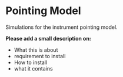 # Pointing Model

Simulations for the instrument pointing model.

**Please add a small description on:**

- What this is about
- requirement to install 
- How to install 
- what it contains 


